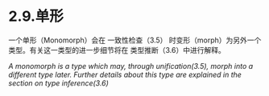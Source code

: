 # 2.9.单形

一个单形（Monomorph）会在 一致性检查（3.5） 时变形（morph）为另外一个类型。有关这一类型的进一步细节将在 类型推断（3.6）中进行解释。

*A monomorph is a type which may, through unification(3.5), morph into a different type later. Further details about this type are explained in the section on type inference(3.6)*


